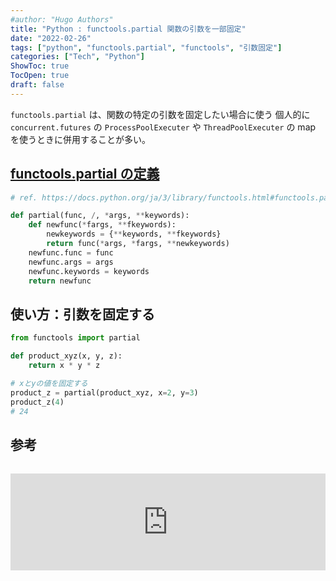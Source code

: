 ```yaml
---
#author: "Hugo Authors"
title: "Python : functools.partial 関数の引数を一部固定"
date: "2022-02-26"
tags: ["python", "functools.partial", "functools", "引数固定"]
categories: ["Tech", "Python"]
ShowToc: true
TocOpen: true
draft: false
---
```


`functools.partial` は、関数の特定の引数を固定したい場合に使う 個人的に `concurrent.futures` の `ProcessPoolExecuter` や `ThreadPoolExecuter` の map を使うときに併用することが多い。

## [functools.partial の定義](https://docs.python.org/ja/3/library/functools.html#functools.partial)

```python
# ref. https://docs.python.org/ja/3/library/functools.html#functools.partial

def partial(func, /, *args, **keywords):
    def newfunc(*fargs, **fkeywords):
        newkeywords = {**keywords, **fkeywords}
        return func(*args, *fargs, **newkeywords)
    newfunc.func = func
    newfunc.args = args
    newfunc.keywords = keywords
    return newfunc
```

## 使い方：引数を固定する

```python
from functools import partial

def product_xyz(x, y, z):
    return x * y * z

# xとyの値を固定する
product_z = partial(product_xyz, x=2, y=3)
product_z(4)
# 24
```

## 参考

<iframe class="hatenablogcard" style="width:100%;height:155px;margin:15px 0;max-width:560px;" title="https://docs.python.org/ja/3/library/functools.html#functools.partial" src="https://hatenablog-parts.com/embed?url=https://docs.python.org/ja/3/library/functools.html#functools.partial" frameborder="0" scrolling="no"></iframe>

